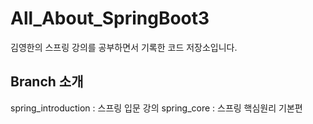 # All_About_SpringBoot3
김영한의 스프링 강의를 공부하면서 기록한 코드 저장소입니다. 

## Branch 소개 
spring_introduction : 스프링 입문 강의
spring_core : 스프링 핵심원리 기본편 
